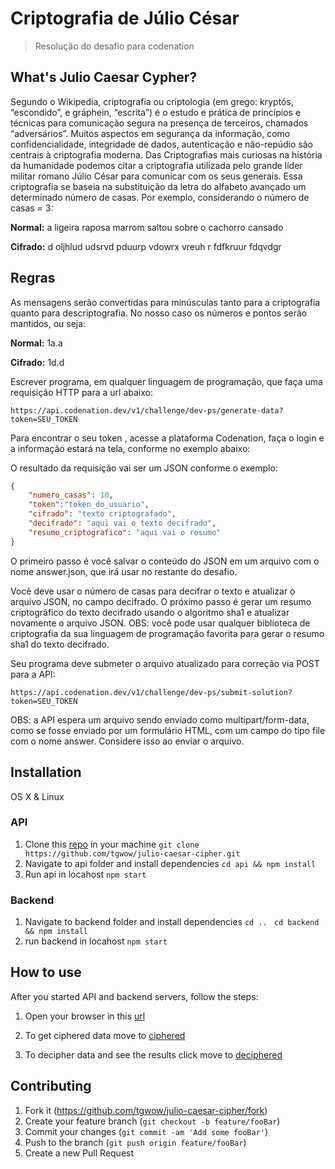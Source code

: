 # Criptografia de Júlio César
> Resolução do desafio para codenation

## What's Julio Caesar Cypher?
Segundo o Wikipedia, criptografia ou criptologia (em grego: kryptós, “escondido”, e gráphein, “escrita”) é o estudo e prática de princípios e técnicas para comunicação segura na presença de terceiros, chamados “adversários”. Muitos aspectos em segurança da informação, como confidencialidade, integridade de dados, autenticação e não-repúdio são centrais à criptografia moderna. Das Criptografias mais curiosas na história da humanidade podemos citar a criptografia utilizada pelo grande líder militar romano Júlio César para comunicar com os seus generais. Essa criptografia se baseia na substituição da letra do alfabeto avançado um determinado número de casas. Por exemplo, considerando o número de casas = 3:

**Normal:** a ligeira raposa marrom saltou sobre o cachorro cansado

**Cifrado:** d oljhlud udsrvd pduurp vdowrx vreuh r fdfkruur fdqvdgr

## Regras
As mensagens serão convertidas para minúsculas tanto para a criptografia quanto para descriptografia. No nosso caso os números e pontos serão mantidos, ou seja: 

**Normal:** 1a.a

**Cifrado:** 1d.d

Escrever programa, em qualquer linguagem de programação, que faça uma requisição HTTP para a url abaixo:

``https://api.codenation.dev/v1/challenge/dev-ps/generate-data?token=SEU_TOKEN``

Para encontrar o seu token , acesse a plataforma Codenation, faça o login e a informação estará na tela, conforme no exemplo abaixo:

O resultado da requisição vai ser um JSON conforme o exemplo:
```json
{
    "numero_casas": 10,
    "token":"token_do_usuario",
    "cifrado": "texto criptografado",
    "decifrado": "aqui vai o texto decifrado",
    "resumo_criptografico": "aqui vai o resumo"
}
```
O primeiro passo é você salvar o conteúdo do JSON em um arquivo com o nome answer.json, que irá usar no restante do desafio.

Você deve usar o número de casas para decifrar o texto e atualizar o arquivo JSON, no campo decifrado. O próximo passo é gerar um resumo criptográfico do texto decifrado usando o algoritmo sha1 e atualizar novamente o arquivo JSON. OBS: você pode usar qualquer biblioteca de criptografia da sua linguagem de programação favorita para gerar o resumo sha1 do texto decifrado.

Seu programa deve submeter o arquivo atualizado para correção via POST para a API:

``https://api.codenation.dev/v1/challenge/dev-ps/submit-solution?token=SEU_TOKEN``

OBS: a API espera um arquivo sendo enviado como multipart/form-data, como se fosse enviado por um formulário HTML, com um campo do tipo file com o nome answer. Considere isso ao enviar o arquivo.

## Installation

OS X & Linux

### API

1. Clone this [repo](https://github.com/tgwow/julio-caesar-cipher.git) in your machine
`git clone https://github.com/tgwow/julio-caesar-cipher.git`
2. Navigate to api folder and install dependencies
`cd api && npm install`
3. Run api in locahost
`npm start`

### Backend
1. Navigate to backend folder and install dependencies
`cd .. ` 
`cd backend && npm install`
2. run backend in locahost
`npm start`

## How to use

After you started API and backend servers, follow the steps:
1. Open your browser in this [url](localhost:3000)

2. To get ciphered data move to [ciphered](http://localhost:3000/api/crypt/get)

3. To decipher data and see the results click move to [deciphered](http://localhost:3000/api/crypt/post)

## Contributing

1. Fork it (<https://github.com/tgwow/julio-caesar-cipher/fork>)
2. Create your feature branch (`git checkout -b feature/fooBar`)
3. Commit your changes (`git commit -am 'Add some fooBar'`)
4. Push to the branch (`git push origin feature/fooBar`)
5. Create a new Pull Request
